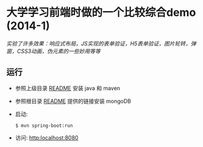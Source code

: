 # 大学学习前端时做的一个比较综合demo (2014-1)

*实验了许多效果：响应式布局，JS实现的表单验证，H5表单验证，图片轮转，弹窗，CSS3动画，伪元素的一些妙用等等*

## 运行

- 参照上级目录 [README](https://github.com/GnohiSiaM/demos/blob/master/java/README.md) 安装 java 和 maven

- 参照根目录 [README](https://github.com/GnohiSiaM/demos/blob/master/README.md) 提供的链接安装 mongoDB

- 启动:

    ```
    $ mvn spring-boot:run
    ```

- 访问: <http:localhost:8080>
